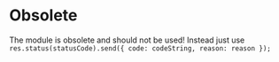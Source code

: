 # Obsolete
The module is obsolete and should not be used!
Instead just use `res.status(statusCode).send({ code: codeString, reason: reason });`
